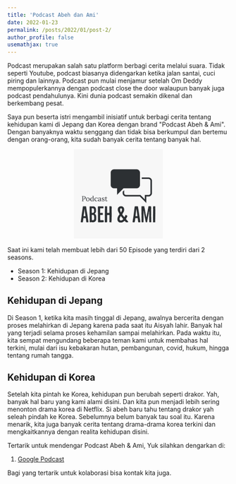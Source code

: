 ```yaml
---
title: 'Podcast Abeh dan Ami'
date: 2022-01-23
permalink: /posts/2022/01/post-2/
author_profile: false
usemathjax: true
---
```


Podcast merupakan salah satu platform berbagi cerita melalui suara. Tidak seperti Youtube, podcast biasanya didengarkan ketika jalan santai, cuci piring dan lainnya. Podcast pun mulai menjamur setelah Om Deddy mempopulerkannya dengan podcast close the door walaupun banyak juga podcast pendahulunya. Kini dunia podcast semakin dikenal dan berkembang pesat.

Saya pun beserta istri mengambil inisiatif untuk berbagi cerita tentang kehidupan kami di Jepang dan Korea dengan brand "Podcast Abeh & Ami".
Dengan banyaknya waktu senggang dan tidak bisa berkumpul dan bertemu dengan orang-orang, kita sudah banyak cerita tentang banyak hal.

<center><img src='/images/podcast.jpg' style="width:40%"></center>

Saat ini kami telah membuat lebih dari 50 Episode yang terdiri dari 2 seasons.
* Season 1: Kehidupan di Jepang
* Season 2: Kehidupan di Korea

<h2> Kehidupan di Jepang</h2>
Di Season 1, ketika kita masih tinggal di Jepang, awalnya bercerita dengan proses melahirkan di Jepang karena pada saat itu Aisyah lahir. Banyak hal yang terjadi selama proses kehamilan sampai melahirkan. Pada waktu itu, kita sempat mengundang beberapa teman kami untuk membahas hal terkini, mulai dari isu kebakaran hutan, pembangunan, covid, hukum, hingga tentang rumah tangga.

<h2> Kehidupan di Korea</h2>
Setelah kita pintah ke Korea, kehidupan pun berubah seperti drakor. Yah, banyak hal baru yang kami alami disini. Dan kita pun menjadi lebih sering menonton drama korea di Netflix. Si abeh baru tahu tentang drakor yah seleah pindah ke Korea. Sebelumnya belum banyak tau soal itu. Karena menarik, kita juga banyak cerita tentang drama-drama korea terkini dan mengkaitkannya dengan realita kehidupan disini.

Tertarik untuk mendengar Podcast Abeh & Ami, Yuk silahkan dengarkan di:
<ol>
  <li> <a href="https://podcasts.google.com/feed/aHR0cHM6Ly9hbmNob3IuZm0vcy8xMTRkMWIyYy9wb2RjYXN0L3Jzcw?sa=X&ved=0CAkQ9sEGahcKEwi4m5r92cf1AhUAAAAAHQAAAAAQRA">Google Podcast</a> </li>
</ol>
Bagi yang tertarik untuk kolaborasi bisa kontak kita juga.
